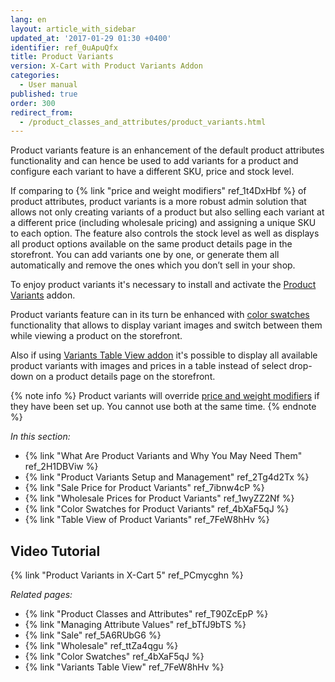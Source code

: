```yaml
---
lang: en
layout: article_with_sidebar
updated_at: '2017-01-29 01:30 +0400'
identifier: ref_0uApuQfx
title: Product Variants
version: X-Cart with Product Variants Addon
categories:
  - User manual
published: true
order: 300
redirect_from:
  - /product_classes_and_attributes/product_variants.html
---
```

Product variants feature is an enhancement of the default product attributes functionality and can hence be used to add variants for a product and configure each variant to have a different SKU, price and stock level.

If comparing to {% link "price and weight modifiers" ref_1t4DxHbf %} of product attributes, product variants is a more robust admin solution that allows not only creating variants of a product but also selling each variant at a different price (including wholesale pricing) and assigning a unique SKU to each option. The feature also controls the stock level as well as displays all product options available on the same product details page in the storefront. You can add variants one by one, or generate them all automatically and remove the ones which you don’t sell in your shop.

To enjoy product variants it's necessary to install and activate the [Product Variants](https://market.x-cart.com/addons/product-variants.html "Product Variants") addon. 

Product variants feature can in its turn be enhanced with [color swatches](https://market.x-cart.com/addons/color-swatches.html "Product Variants") functionality that allows 
to display variant images and switch between them while viewing a product on the storefront. 

Also if using [Variants Table View addon](https://market.x-cart.com/addons/variants-table-view.html "Product Variants") it's possible to display all available product variants with images and prices in a table instead of select drop-down on a product details page on the storefront.

{% note info %}
Product variants will override [price and weight modifiers](https://kb.x-cart.com/product_classes_and_attributes/managing_attribute_values.html#price-and-weight-modifiers "Product variants") if they have been set up. You cannot use both at the same time.
{% endnote %}

_In this section:_

*   {% link "What Are Product Variants and Why You May Need Them" ref_2H1DBViw %}
*   {% link "Product Variants Setup and Management" ref_2Tg4d2Tx %}
*   {% link "Sale Price for Product Variants" ref_7ibnw4cP %}
*   {% link "Wholesale Prices for Product Variants" ref_1wyZZ2Nf %}
*   {% link "Color Swatches for Product Variants" ref_4bXaF5qJ %}
*   {% link "Table View of Product Variants" ref_7FeW8hHv %}

## Video Tutorial

{% link "Product Variants in X-Cart 5" ref_PCmycghn %}




_Related pages:_

*   {% link "Product Classes and Attributes" ref_T90ZcEpP %}
*   {% link "Managing Attribute Values" ref_bTfJ9bTS %}
*   {% link "Sale" ref_5A6RUbG6 %}
*   {% link "Wholesale" ref_ttZa4qgu %}
*   {% link "Color Swatches" ref_4bXaF5qJ %}
*   {% link "Variants Table View" ref_7FeW8hHv %}
